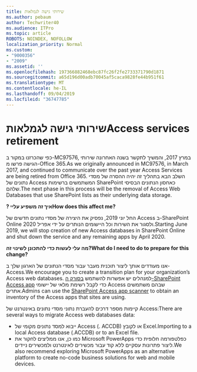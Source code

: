 ```yaml
---
title: שירותי גישה לגמלאות
ms.author: pebaum
author: Techwriter40
ms.audience: ITPro
ms.topic: article
ROBOTS: NOINDEX, NOFOLLOW
localization_priority: Normal
ms.custom:
- "9000356"
- "2009"
ms.assetid: ''
ms.openlocfilehash: 197366882468ebc87fc26f2fe2733371790d1871
ms.sourcegitcommit: a65d196d00adb70045af5caca9828fe44b951f61
ms.translationtype: MT
ms.contentlocale: he-IL
ms.lasthandoff: 09/04/2019
ms.locfileid: "36747785"
---
```

# <a name="access-services-retirement"></a><span data-ttu-id="f2d1b-102">שירותי גישה לגמלאות</span><span class="sxs-lookup"><span data-stu-id="f2d1b-102">Access services retirement</span></span>

<span data-ttu-id="f2d1b-103">כפי שהכרזנו במקור ב-MC97576, במרץ 2017, והמשיך לתקשר בשנה האחרונה שירותי הגישה פרשו מ-Office 365.</span><span class="sxs-lookup"><span data-stu-id="f2d1b-103">As we originally announced in MC97576, in March 2017, and continued to communicate over the past year Access Services are being retired from Office 365.</span></span> <span data-ttu-id="f2d1b-104">השלב הבא בתהליך זה יהיה ההסרה של מסדי נתונים של Access המשתמשים ברשימות SharePoint כאחסון הנתונים הבסיסי שלהם.</span><span class="sxs-lookup"><span data-stu-id="f2d1b-104">The next phase in this process will be the removal of Access Web Databases that use SharePoint lists as their underlying data storage.</span></span>

<span data-ttu-id="f2d1b-105">**? איך זה משפיע עליי**</span><span class="sxs-lookup"><span data-stu-id="f2d1b-105">**How does this affect me?**</span></span>

<span data-ttu-id="f2d1b-106">החל יוני 2019, נפסיק את היצירה של מסדי נתונים חדשים של Access ב-SharePoint Online ולסגור את השירות וכל היישומים הנותרים על ידי אפריל 2020.</span><span class="sxs-lookup"><span data-stu-id="f2d1b-106">Starting June 2019, we will stop creation of new Access databases in SharePoint Online and shut down the service and any remaining apps by April 2020.</span></span>

<span data-ttu-id="f2d1b-107">**מה עלי לעשות כדי להתכונן לשינוי זה?**</span><span class="sxs-lookup"><span data-stu-id="f2d1b-107">**What do I need to do to prepare for this change?**</span></span>

<span data-ttu-id="f2d1b-108">אנו מעודדים אותך ליצור תוכנית מעבר עבור מסדי הנתונים של הארגון שלך ב-Access.</span><span class="sxs-lookup"><span data-stu-id="f2d1b-108">We encourage you to create a transition plan for your organization’s Access web databases.</span></span> <span data-ttu-id="f2d1b-109">למנהלים יש אפשרות להשתמש [בסורק ה-SharePoint Access app](https://github.com/SharePoint/PnP-Tools/tree/master/Solutions/SharePoint.AccessApp.Scanner) כדי לקבל רשימת מלאי של יישומי Access שבהם משתמשים אתרים.</span><span class="sxs-lookup"><span data-stu-id="f2d1b-109">Admins can use the [SharePoint Access app scanner](https://github.com/SharePoint/PnP-Tools/tree/master/Solutions/SharePoint.AccessApp.Scanner) to obtain an inventory of the Access apps that sites are using.</span></span>

<span data-ttu-id="f2d1b-110">קיימות מספר דרכים להעברת נתוני מסדי נתונים באינטרנט של Access:</span><span class="sxs-lookup"><span data-stu-id="f2d1b-110">There are several ways to migrate Access web databases data:</span></span>

- <span data-ttu-id="f2d1b-111">ייבוא למסד נתונים מקומי של Access (. ACCDB) או לקובץ Excel.</span><span class="sxs-lookup"><span data-stu-id="f2d1b-111">Importing to a local Access database (.ACCDB) or to an Excel file.</span></span>
- <span data-ttu-id="f2d1b-112">כמו כן, אנו ממליצים לחקור את Microsoft PowerApps כפלטפורמה חלופית כדי ליצור פתרונות עסקיים ללא קוד עבור מכשירים לאינטרנט ולמכשירים ניידים.</span><span class="sxs-lookup"><span data-stu-id="f2d1b-112">We also recommend exploring Microsoft PowerApps as an alternative platform to create no-code business solutions for web and mobile devices.</span></span>